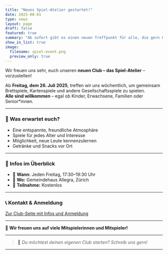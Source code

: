 ```yaml
---
title: "Neues Spiel-Atelier gestartet!"
date: 2025-08-01
type: news
layout: page
draft: false
featured: true
summary: "Ab sofort gibt es einen neuen Treffpunkt für alle, die gern Gesellschaftsspiele spielen: das Spiel-Atelier in Zürich!"
show_in_list: true
image:
  filename: spiel-event.png
  preview_only: true
---
```


Wir freuen uns sehr, euch unseren **neuen Club – das Spiel-Atelier** – vorzustellen!

Ab **Freitag, dem 26. Juli 2025**, treffen wir uns wöchentlich, um gemeinsam Brettspiele, Kartenspiele und andere Gesellschaftsspiele zu spielen.  
**Alle sind willkommen** – egal ob Kinder, Erwachsene, Familien oder Senior*innen.

---

### 🧩 Was erwartet euch?

- Eine entspannte, freundliche Atmosphäre
- Spiele für jedes Alter und Interesse
- Möglichkeit, neue Leute kennenzulernen
- Getränke und Snacks vor Ort

---

### 📍 Infos im Überblick

- 📅 **Wann:** Jeden Freitag, 17:30–19:30 Uhr  
- 📍 **Wo:** Gemeindehaus Allegra, Zürich  
- 💸 **Teilnahme:** Kostenlos

---

### 📞 Kontakt & Anmeldung

[Zur Club-Seite mit Infos und Anmeldung](/atelier/spiel/)

---

🎲 **Wir freuen uns auf viele Mitspielerinnen und Mitspieler!**

---

> 📣 *Du möchtest deinen eigenen Club starten? Schreib uns gern!*

---
